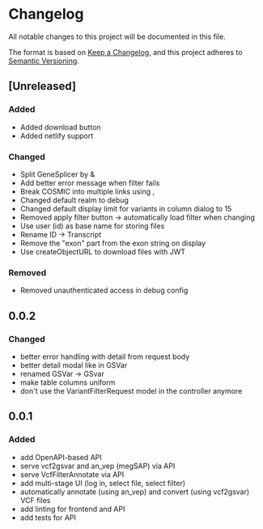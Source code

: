 # Changelog
All notable changes to this project will be documented in this file.

The format is based on [Keep a Changelog](https://keepachangelog.com/en/1.0.0/),
and this project adheres to [Semantic Versioning](https://semver.org/spec/v2.0.0.html).

## [Unreleased]
### Added
- Added download button
- Added netlify support

### Changed
- Split GeneSplicer by &
- Add better error message when filter fails
- Break COSMIC into multiple links using ,
- Changed default realm to debug
- Changed default display limit for variants in column dialog to 15
- Removed apply filter button -> automatically load filter when changing
- Use user (id) as base name for storing files
- Rename ID -> Transcript
- Remove the "exon" part from the exon string on display
- Use createObjectURL to download files with JWT

### Removed
- Removed unauthenticated access in debug config

## 0.0.2

### Changed
- better error handling with detail from request body
- better detail modal like in GSVar
- renamed GSVar -> GSvar
- make table columns uniform
- don't use the VariantFilterRequest model in the controller anymore

## 0.0.1

### Added 
- add OpenAPI-based API
- serve vcf2gsvar and an_vep (megSAP) via API
- serve VcfFilterAnnotate via API
- add multi-stage UI (log in, select file, select filter)
- automatically annotate (using an_vep) and convert (using vcf2gsvar) VCF files
- add linting for frontend and API
- add tests for API


